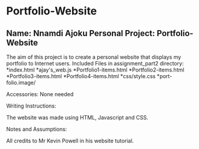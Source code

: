# Portfolio-Website
Name: Nnamdi Ajoku
Personal Project: Portfolio-Website
----------------------------------------------

The aim of this project is to create a personal website that displays my portfolio to Internet users.
Included Files in assignment_part2 directory:
*index.html
*ajay's_web.js
*Portfolio1-items.html
*Portfolio2-items.html
*Portfolio3-items.html
*Portfolio4-items.html
*css/style.css
*port-folio.image/

Accessories: None needed


Writing Instructions:

The website was made using HTML, Javascript and CSS.

Notes and Assumptions:

All credits to Mr Kevin Powell in his website tutorial.
